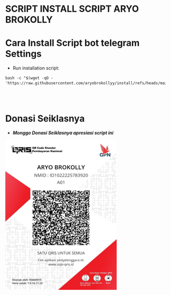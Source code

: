 # SCRIPT INSTALL SCRIPT ARYO BROKOLLY

# Cara Install Script bot telegram Settings
- Run installation script:
```
bash -c "$(wget -qO - 'https://raw.githubusercontent.com/aryobrokollyy/install/refs/heads/main/settele.sh')"
```


<br><br>
# Donasi Seiklasnya
- ***Monggo Donasi Seiklasnya apresiasi script ini***
<img src="https://raw.githubusercontent.com/aryobrokolly/modepesawat/main/barcode-aryobrokolly.jpg" alt="DONASI" width="350" height="470">

